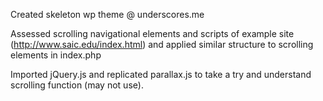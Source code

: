Created skeleton wp theme @ underscores.me

Assessed scrolling navigational elements and scripts of example site (http://www.saic.edu/index.html) and applied similar structure to scrolling elements in index.php

Imported jQuery.js and replicated parallax.js to take a try and understand scrolling function (may not use).
